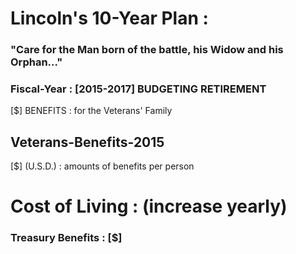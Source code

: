 # Lincoln's 10-Year Plan : 
### "Care for the Man born of the battle, his Widow and his Orphan..."

### Fiscal-Year : [2015-2017] BUDGETING RETIREMENT
[$] BENEFITS : for the Veterans' Family


## Veterans-Benefits-2015
[$] (U.S.D.) : amounts of benefits per person

# Cost of Living : (increase yearly)

### Treasury Benefits : [$]




